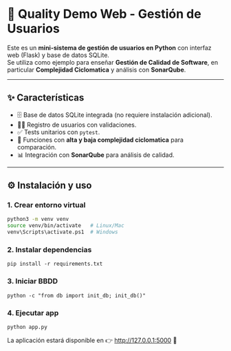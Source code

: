 # 🚀 Quality Demo Web - Gestión de Usuarios

Este es un **mini-sistema de gestión de usuarios en Python** con interfaz web (Flask) y base de datos SQLite.  
Se utiliza como ejemplo para enseñar **Gestión de Calidad de Software**, en particular **Complejidad Ciclomatica** y análisis con **SonarQube**.  

---

## ✨ Características
- 🗄️ Base de datos SQLite integrada (no requiere instalación adicional).  
- 🧑‍💻 Registro de usuarios con validaciones.  
- ✅ Tests unitarios con `pytest`.  
- 🧮 Funciones con **alta y baja complejidad ciclomatica** para comparación.
- 📊 Integración con **SonarQube** para análisis de calidad.  

---

## ⚙️ Instalación y uso

### 1. Crear entorno virtual
```bash
python3 -m venv venv
source venv/bin/activate   # Linux/Mac
venv\Scripts\activate.ps1  # Windows
````

### 2. Instalar dependencias

````
pip install -r requirements.txt
````

### 3. Iniciar BBDD
````
python -c "from db import init_db; init_db()"
````

### 4. Ejecutar app
````
python app.py
````

La aplicación estará disponible en 👉 http://127.0.0.1:5000 🎉
